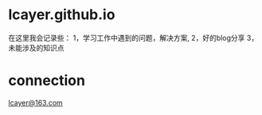# lcayer.github.io

在这里我会记录些：
1，学习工作中遇到的问题，解决方案,
2，好的blog分享
3，未能涉及的知识点

# connection

lcayer@163.com
